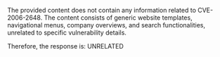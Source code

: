 The provided content does not contain any information related to CVE-2006-2648.  The content consists of generic website templates, navigational menus, company overviews, and search functionalities, unrelated to specific vulnerability details.

Therefore, the response is: UNRELATED
